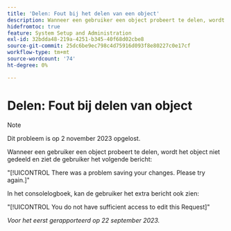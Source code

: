 ```yaml
---
title: 'Delen: Fout bij het delen van een object'
description: Wanneer een gebruiker een object probeert te delen, wordt het object niet gedeeld en ziet de gebruiker een foutbericht.
hidefromtoc: true
feature: System Setup and Administration
exl-id: 32bdda48-219a-4251-b345-40f68d02cbe8
source-git-commit: 25dc6be9ec798c4d75916d093f8e80227c0e17cf
workflow-type: tm+mt
source-wordcount: '74'
ht-degree: 0%

---
```


# Delen: Fout bij delen van object

>[!NOTE]
>
>Dit probleem is op 2 november 2023 opgelost.

Wanneer een gebruiker een object probeert te delen, wordt het object niet gedeeld en ziet de gebruiker het volgende bericht:

&quot;[!UICONTROL There was a problem saving your changes. Please try again.]&quot;

In het consolelogboek, kan de gebruiker het extra bericht ook zien:

&quot;[!UICONTROL You do not have sufficient access to edit this Request]&quot;

_Voor het eerst gerapporteerd op 22 september 2023._
